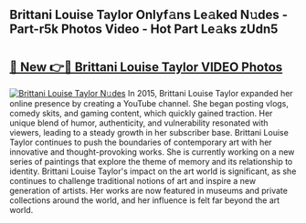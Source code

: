 ## Brittani Louise Taylor Onlyf𝚊ns Le𝚊ked N𝚞des - Part-r5k Photos Video - Hot Part Le𝚊ks zUdn5

# <h2><a href="http://ab14689.deff.icu/?id=Brittani+Louise+Taylor">🔗 New 👉🔴 Brittani Louise Taylor VIDEO Photos</a></h2>

[![Brittani Louise Taylor N𝚞des](https://i.imgur.com/rIISA9y.gif)](http://ab14689.deff.icu/?id=Brittani+Louise+Taylor)
In 2015, Brittani Louise Taylor expanded her online presence by creating a YouTube channel. She began posting vlogs, comedy skits, and gaming content, which quickly gained traction. Her unique blend of humor, authenticity, and vulnerability resonated with viewers, leading to a steady growth in her subscriber base. Brittani Louise Taylor continues to push the boundaries of contemporary art with her innovative and thought-provoking works. She is currently working on a new series of paintings that explore the theme of memory and its relationship to identity. Brittani Louise Taylor's impact on the art world is significant, as she continues to challenge traditional notions of art and inspire a new generation of artists. Her works are now featured in museums and private collections around the world, and her influence is felt far beyond the art world.
